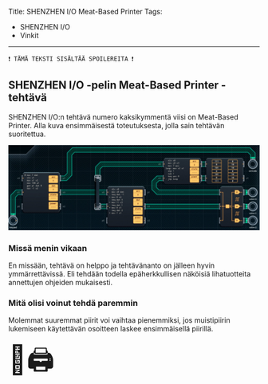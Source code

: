 Title: SHENZHEN I/O Meat-Based Printer
Tags: 
  - SHENZHEN I/O
  - Vinkit
---
`❗ TÄMÄ TEKSTI SISÄLTÄÄ SPOILEREITA ❗`

## SHENZHEN I/O -pelin Meat-Based Printer -tehtävä
SHENZHEN I/O:n tehtävä numero kaksikymmentä viisi on Meat-Based Printer. Alla kuva ensimmäisestä toteutuksesta, jolla sain tehtävän suoritettua.

![Meat-Based Printer](../images/shenzhen_25.jpg)  

### Missä menin vikaan

En missään, tehtävä on helppo ja tehtävänanto on jälleen hyvin ymmärrettävissä. Eli tehdään todella epäherkkullisen näköisiä lihatuotteita annettujen ohjeiden mukaisesti.

### Mitä olisi voinut tehdä paremmin

Molemmat suuremmat piirit voi vaihtaa pienemmiksi, jos muistipiirin lukemiseen käytettävän osoitteen laskee ensimmäisellä piirillä.

<span style="font-size:4em;">🥓🖨️</span>